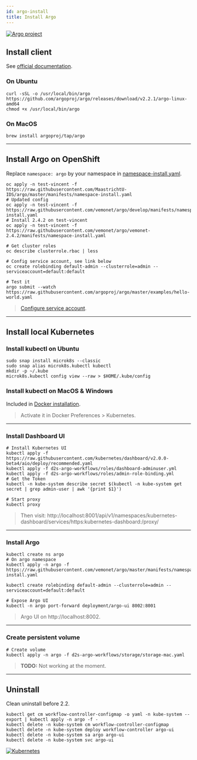 ```yaml
---
id: argo-install
title: Install Argo
---
```


[![Argo project](/dsri-documentation/img/argo-logo.png)](https://argoproj.github.io/argo/)

## Install client

See [official documentation](https://argoproj.github.io/docs/argo/demo.html#1-download-argo).

### On Ubuntu

```shell
curl -sSL -o /usr/local/bin/argo https://github.com/argoproj/argo/releases/download/v2.2.1/argo-linux-amd64
chmod +x /usr/local/bin/argo
```

### On MacOS

```shell
brew install argoproj/tap/argo
```

---

## Install Argo on OpenShift

Replace `namespace: argo` by your namespace in [namespace-install.yaml](https://github.com/argoproj/argo/blob/master/manifests/namespace-install.yaml#L165).

```shell
oc apply -n test-vincent -f https://raw.githubusercontent.com/MaastrichtU-IDS/argo/master/manifests/namespace-install.yaml
# Updated config
oc apply -n test-vincent -f https://raw.githubusercontent.com/vemonet/argo/develop/manifests/namespace-install.yaml
# Install 2.4.2 on test-vincent
oc apply -n test-vincent -f https://raw.githubusercontent.com/vemonet/argo/vemonet-2.4.2/manifests/namespace-install.yaml

# Get cluster roles
oc describe clusterrole.rbac | less

# Config service account, see link below
oc create rolebinding default-admin --clusterrole=admin --serviceaccount=default:default

# Test it
argo submit --watch https://raw.githubusercontent.com/argoproj/argo/master/examples/hello-world.yaml
```

> [Configure service account](https://github.com/argoproj/argo/blob/master/demo.md#3-configure-the-service-account-to-run-workflows).

---

## Install local Kubernetes

### Install kubectl on Ubuntu

```shell
sudo snap install microk8s --classic
sudo snap alias microk8s.kubectl kubectl
mkdir -p ~/.kube
microk8s.kubectl config view --raw > $HOME/.kube/config
```

### Install kubectl on MacOS & Windows

Included in [Docker installation](/docs/cwl-install#on-macos-windows).

> Activate it in Docker Preferences > Kubernetes.

---

### Install Dashboard UI

```shell
# Install Kubernetes UI
kubectl apply -f https://raw.githubusercontent.com/kubernetes/dashboard/v2.0.0-beta4/aio/deploy/recommended.yaml
kubectl apply -f d2s-argo-workflows/roles/dashboard-adminuser.yml
kubectl apply -f d2s-argo-workflows/roles/admin-role-binding.yml
# Get the Token
kubectl -n kube-system describe secret $(kubectl -n kube-system get secret | grep admin-user | awk '{print $1}')

# Start proxy
kubectl proxy
```

> Then visit: http://localhost:8001/api/v1/namespaces/kubernetes-dashboard/services/https:kubernetes-dashboard:/proxy/

---

### Install Argo

```shell
kubectl create ns argo
# On argo namespace
kubectl apply -n argo -f https://raw.githubusercontent.com/vemonet/argo/master/manifests/namespace-install.yaml

kubectl create rolebinding default-admin --clusterrole=admin --serviceaccount=default:default

# Expose Argo UI
kubectl -n argo port-forward deployment/argo-ui 8002:8001
```

> Argo UI on http://localhost:8002.

---

### Create persistent volume

```shell
# Create volume
kubectl apply -n argo -f d2s-argo-workflows/storage/storage-mac.yaml
```

> **TODO:** Not working at the moment.

---

## Uninstall

Clean uninstall before 2.2.

```shell
kubectl get cm workflow-controller-configmap -o yaml -n kube-system --export | kubectl apply -n argo -f -
kubectl delete -n kube-system cm workflow-controller-configmap
kubectl delete -n kube-system deploy workflow-controller argo-ui
kubectl delete -n kube-system sa argo argo-ui
kubectl delete -n kube-system svc argo-ui
```

[![Kubernetes](/dsri-documentation/img/Kubernetes.png)](https://kubernetes.io/)